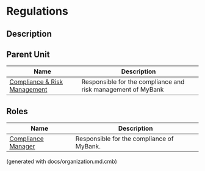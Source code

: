 # Regulations
## Description



## Parent Unit
| Name | Description |
|---|---|
| [Compliance & Risk Management](../../mybank/compliance/compliance-org.md) | Responsible for the compliance and risk management of MyBank |

## Roles
| Name | Description |
|---|---|
| [Compliance Manager](../../mybank/compliance/compliance-manager.md) | Responsible for the compliance of MyBank. |


(generated with docs/organization.md.cmb)
